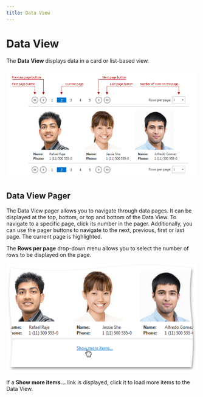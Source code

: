 ```yaml
---
title: Data View
---
```

# Data View
The **Data View** displays data in a card or list-based view.

![EUD_DataViewPager](../images/img22668.png)

## Data View Pager
The Data View pager allows you to navigate through data pages. It can be displayed at the top, bottom, or top and bottom of the Data View. To navigate to a specific page, click its number in the pager. Additionally, you can use the pager buttons to navigate to the next, previous, first or last page. The current page is highlighted.

The **Rows per page** drop-down menu allows you to select the number of rows to be displayed on the page.

![EUD_DataViewEndless](../images/img22669.png)

If a **Show more items...** link is displayed, click it to load more items to the Data View.